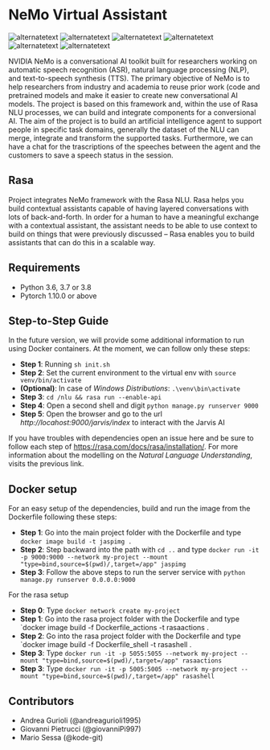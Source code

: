 # NeMo Virtual Assistant
<p>
  <img src="https://img.shields.io/badge/build-passed-green" alt="alternatetext">
  <img src="https://img.shields.io/badge/status- dev-yellow" alt="alternatetext">
  <img src="https://img.shields.io/badge/version-1.0%20-blue" alt="alternatetext">
  <img src="https://img.shields.io/badge/Python-3.7|3.8-blue" alt="alternatetext">
  <img src="https://img.shields.io/badge/NeMo-1.5.1-red" alt="alternatetext">
  <img src="https://img.shields.io/badge/Rasa-3.0.2-py" alt="alternatetext">
</p>

NVIDIA NeMo is a conversational AI toolkit built for researchers working on automatic speech recognition (ASR), natural language processing (NLP), and text-to-speech synthesis (TTS). The primary objective of NeMo is to help researchers from industry and academia to reuse prior work (code and pretrained models and make it easier to create new conversational AI models.
The project is based on this framework and, within the use of Rasa NLU processes, we can build and integrate components for a conversional AI. The aim of the project is to build an artificial intelligence agent to support people in specific task domains, generally the dataset of the NLU can merge, integrate and transform the supported tasks. Furthermore, we can have a chat for the trascriptions of the speeches between the agent and the customers to save a speech status in the session.

## Rasa 
Project integrates NeMo framework with the Rasa NLU. Rasa helps you build contextual assistants capable of having layered conversations with lots of back-and-forth. In order for a human to have a meaningful exchange with a contextual assistant, the assistant needs to be able to use context to build on things that were previously discussed – Rasa enables you to build assistants that can do this in a scalable way.

## Requirements
<ul>
<li>Python 3.6, 3.7 or 3.8</li>
<li>Pytorch 1.10.0 or above</li>
</ul>

## Step-to-Step Guide

In the future version, we will provide some additional information to run using Docker containers. At the moment, we can follow only these steps: <br>
- <b>Step 1</b>: Running `sh init.sh`
- <b>Step 2</b>: Set the current environment to the virtual env with `source venv/bin/activate` 
- <b>(Optional)</b>: In case of _Windows Distributions_: `.\venv\bin\activate`
- <b>Step 3</b>: `cd /nlu && rasa run --enable-api`
- <b>Step 4</b>: Open a second shell and digit `python manage.py runserver 9000`
- <b>Step 5</b>: Open the browser and go to the url _http://locahost:9000/jarvis/index_ to interact with the Jarvis AI

If you have troubles with dependencies open an issue here and be sure to follow each step of https://rasa.com/docs/rasa/installation/. For more information about the modelling on the _Natural Language Understanding_, visits the previous link.

## Docker setup

For an easy setup of the dependencies, build and run the image from the Dockerfile following these steps: <br>
- <b>Step 1</b>: Go into the main project folder with the Dockerfile and type `docker image build -t jaspimg .`
- <b>Step 2</b>: Step backward into the path with `cd ..` and type `docker run -it -p 9000:9000 --network my-project --mount "type=bind,source=$(pwd)/,target=/app" jaspimg`
- <b>Step 3</b>: Follow the above steps to run the server service with `python manage.py runserver 0.0.0.0:9000`

For the rasa setup
- <b>Step 0</b>: Type `docker network create my-project`
- <b>Step 1</b>: Go into the rasa project folder with the Dockerfile and type `docker image build -f Dockerfile_actions -t rasaactions .
- <b>Step 2</b>: Go into the rasa project folder with the Dockerfile and type `docker image build -f Dockerfile_shell -t rasashell .
- <b>Step 3</b>: Type `docker run -it -p 5055:5055 --network my-project --mount "type=bind,source=$(pwd)/,target=/app" rasaactions`
- <b>Step 3</b>: Type `docker run -it -p 5005:5005 --network my-project --mount "type=bind,source=$(pwd)/,target=/app" rasashell`

## Contributors
- Andrea Gurioli (@andreagurioli1995)
- Giovanni Pietrucci (@giovanniPi997)
- Mario Sessa (@kode-git)
